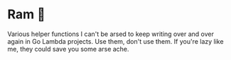 # Ram 🐏

Various helper functions I can't be arsed to keep writing over and over again in Go Lambda projects. Use them, don't use them. If you're lazy like me, they could save you some arse ache.